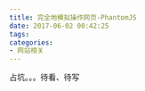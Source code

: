 ```yaml
---
title: 完全地模拟操作网页-PhantomJS
date: 2017-06-02 00:42:25
tags: 
categories: 
- 网站相关
---
```


<!--more-->

占坑。。。待看、待写